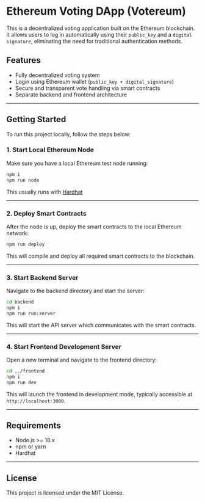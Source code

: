 
# Ethereum Voting DApp (Votereum)

This is a decentralized voting application built on the Ethereum blockchain.  
It allows users to log in automatically using their `public_key` and a `digital signature`, eliminating the need for traditional authentication methods.

## Features

- Fully decentralized voting system
- Login using Ethereum wallet (`public_key + digital_signature`)
- Secure and transparent vote handling via smart contracts
- Separate backend and frontend architecture

---

## Getting Started

To run this project locally, follow the steps below:

### 1. Start Local Ethereum Node

Make sure you have a local Ethereum test node running:

```bash
npm i
npm run node
````

This usually runs with [Hardhat](https://hardhat.org/)

---

### 2. Deploy Smart Contracts

After the node is up, deploy the smart contracts to the local Ethereum network:

```bash
npm run deploy
```

This will compile and deploy all required smart contracts to the blockchain.

---

### 3. Start Backend Server

Navigate to the backend directory and start the server:

```bash
cd backend
npm i
npm run run:server
```

This will start the API server which communicates with the smart contracts.

---

### 4. Start Frontend Development Server

Open a new terminal and navigate to the frontend directory:

```bash
cd ../frontend
npm i
npm run dev
```

This will launch the frontend in development mode, typically accessible at `http://localhost:3000`.

---

## Requirements

* Node.js >= 18.x
* npm or yarn
* Hardhat

---

## License

This project is licensed under the MIT License.


